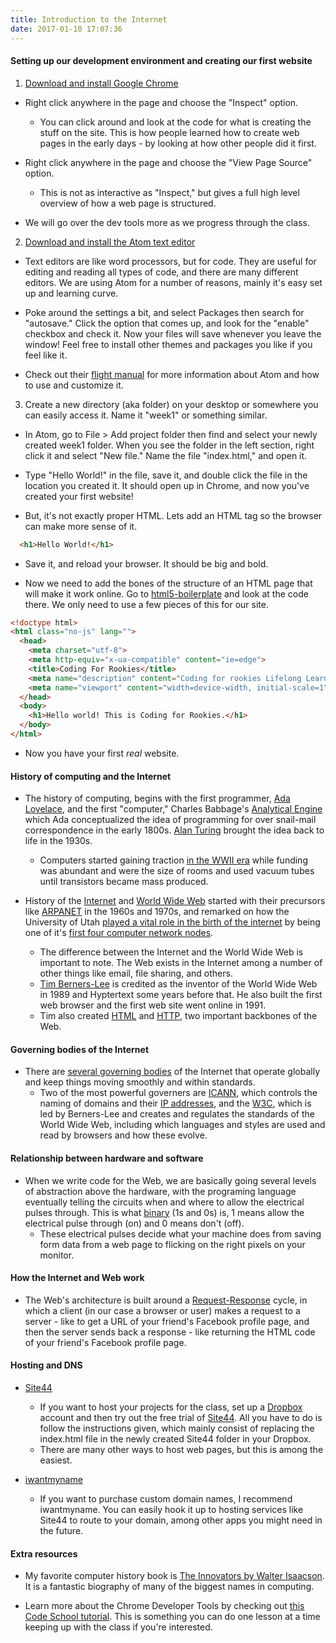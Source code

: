 ```yaml
---
title: Introduction to the Internet
date: 2017-01-10 17:07:36
---
```

#### Setting up our development environment and creating our first website
1. [Download and install Google Chrome](https://www.google.com/chrome/)
  - Right click anywhere in the page and choose the "Inspect" option.
    - You can click around and look at the code for what is creating the stuff on the site. This is how people learned how to create web pages in the early days - by looking at how other people did it first.

  - Right click anywhere in the page and choose the "View Page Source" option.
    - This is not as interactive as "Inspect," but gives a full high level overview of how a web page is structured.

  - We will go over the dev tools more as we progress through the class.

2. [Download and install the Atom text editor](https://atom.io)
  - Text editors are like word processors, but for code. They are useful for editing and reading all types of code, and there are many different editors. We are using Atom for a number of reasons, mainly it's easy set up and learning curve.

  - Poke around the settings a bit, and select Packages then search for "autosave." Click the option that comes up, and look for the "enable" checkbox and check it. Now your files will save whenever you leave the window! Feel free to install other themes and packages you like if you feel like it.

  - Check out their [flight manual](http://flight-manual.atom.io/) for more information about Atom and how to use and customize it.

3. Create a new directory (aka folder) on your desktop or somewhere you can easily access it. Name it "week1" or something similar.
  - In Atom, go to File > Add project folder then find and select your newly created week1 folder. When you see the folder in the left section, right click it and select "New file." Name the file "index.html," and open it.

  - Type "Hello World!" in the file, save it, and double click the file in the location you created it. It should open up in Chrome, and now you've created your first website!

  - But, it's not exactly proper HTML. Lets add an HTML tag so the browser can make more sense of it.

```html
  <h1>Hello World!</h1>
```

  - Save it, and reload your browser. It should be big and bold.

  - Now we need to add the bones of the structure of an HTML page that will make it work online. Go to [html5-boilerplate](https://github.com/h5bp/html5-boilerplate/blob/master/dist/index.html) and look at the code there. We only need to use a few pieces of this for our site.

```html
<!doctype html>
<html class="no-js" lang="">
  <head>
    <meta charset="utf-8">
    <meta http-equiv="x-ua-compatible" content="ie=edge">
    <title>Coding For Rookies</title>
    <meta name="description" content="Coding for rookies Lifelong Learning U of U">
    <meta name="viewport" content="width=device-width, initial-scale=1">
  </head>
  <body>
    <h1>Hello world! This is Coding for Rookies.</h1>
  </body>
</html>
```

- Now you have your first _real_ website.

#### History of computing and the Internet

- The history of computing, begins with the first programmer, [Ada Lovelace](https://en.wikipedia.org/wiki/Ada_Lovelace), and the first "computer," Charles Babbage's [Analytical Engine](https://en.wikipedia.org/wiki/Analytical_Engine) which Ada conceptualized the idea of programming for over snail-mail correspondence in the early 1800s. [Alan Turing](https://en.wikipedia.org/wiki/Alan_Turing) brought the idea back to life in the 1930s.
  - Computers started gaining traction [in the WWII era](https://en.wikipedia.org/wiki/Computer#Pre-twentieth_century) while funding was abundant and were the size of rooms and used vacuum tubes until transistors became mass produced.

 - History of the [Internet](https://) and [World Wide Web](https://en.wikipedia.org/wiki/World_Wide_Web) started with their precursors like [ARPANET](https://en.wikipedia.org/wiki/ARPANET) in the 1960s and 1970s, and remarked on how the University of Utah [played a vital role in the birth of the internet](http://archive.sltrib.com/story.php?ref=/News/ci_14019277) by being one of it's [first four computer network nodes](https://www.scientificamerican.com/gallery/early-sketch-of-arpanets-first-four-nodes/).
   - The difference between the Internet and the World Wide Web is important to note. The Web exists in the Internet among a number of other things like email, file sharing, and others.
   - [Tim Berners-Lee](https://en.wikipedia.org/wiki/Tim_Berners-Lee) is credited as the inventor of the World Wide Web in 1989 and Hyptertext some years before that. He also built the first web browser and the first web site went online in 1991.
    - Tim also created [HTML](https://en.wikipedia.org/wiki/HTML) and [HTTP](https://en.wikipedia.org/wiki/Hypertext_Transfer_Protocol), two important backbones of the Web.

#### Governing bodies of the Internet

- There are [several governing bodies](https://en.wikipedia.org/wiki/Internet_governance) of the Internet that operate globally and keep things moving smoothly and within standards.
  - Two of the most powerful governers are [ICANN](https://en.wikipedia.org/wiki/ICANN), which controls the naming of domains and their [IP addresses](https://en.wikipedia.org/wiki/IP_address), and the [W3C](https://en.wikipedia.org/wiki/World_Wide_Web_Consortium), which is led by Berners-Lee and creates and regulates the standards of the World Wide Web, including which languages and styles are used and read by browsers and how these evolve.

#### Relationship between hardware and software

- When we write code for the Web, we are basically going several levels of abstraction above the hardware, with the programing language eventually telling the circuits when and where to allow the electrical pulses through. This is what [binary](https://en.wikipedia.org/wiki/Binary_number) (1s and 0s) is, 1 means allow the electrical pulse through (on) and 0 means don't (off).
  - These electrical pulses decide what your machine does from saving form data from a web page to flicking on the right pixels on your monitor.

#### How the Internet and Web work
 - The Web's architecture is built around a [Request-Response](https://en.wikipedia.org/wiki/Request%E2%80%93response) cycle, in which a client (in our case a browser or user) makes a request to a server - like to get a URL of your friend's Facebook profile page, and then the server sends back a response - like returning the HTML code of your friend's Facebook profile page.

#### Hosting and DNS

- [Site44](https://site44.com)
  - If you want to host your projects for the class, set up a [Dropbox](https://dropbox.com) account and then try out the free trial of [Site44](https://site44.com). All you have to do is follow the instructions given, which mainly consist of replacing the index.html file in the newly created Site44 folder in your Dropbox.
  - There are many other ways to host web pages, but this is among the easiest.

- [iwantmyname](https://iwantmyname.com)
  - If you want to purchase custom domain names, I recommend iwantmyname. You can easily hook it up to hosting services like Site44 to route to your domain, among other apps you might need in the future.

#### Extra resources

- My favorite computer history book is [The Innovators by Walter Isaacson](https://www.amazon.com/Innovators-Hackers-Geniuses-Created-Revolution/dp/1476708703). It is a fantastic biography of many of the biggest names in computing.

- Learn more about the Chrome Developer Tools by checking out [this Code School tutorial](https://www.codeschool.com/courses/discover-devtools). This is something you can do one lesson at a time keeping up with the class if you're interested.
